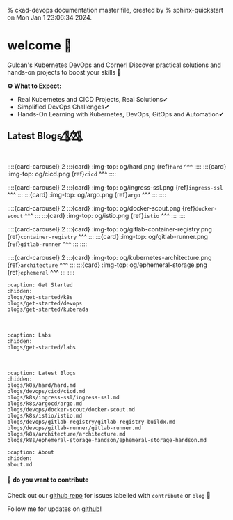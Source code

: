 % ckad-devops documentation master file, created by
% sphinx-quickstart on Mon Jan  1 23:06:34 2024.

# welcome 🚁

Gulcan's Kubernetes DevOps and Corner!
Discover practical solutions and hands-on projects to boost your skills 🚀

**⚙️ What to Expect:**

- Real Kubernetes and CICD Projects, Real Solutions✔
- Simplified DevOps Challenges✔
- Hands-On Learning with Kubernetes, DevOps, GitOps and Automation✔


<!-- :::{card} 
:link-type: ref
:img-top: og/architecture.png
:shadow: lg
:margin: 5
:width: 75%
:text-align: center
{ref}`architecture`
+++
:::

:::{card} 
:link-type: ref
:img-top: og/architecture.png
:shadow: lg
:margin: 5
:width: 75%
:text-align: center
{ref}`architecture`
+++
::: -->



<!-- <img src="https://api.thegreenwebfoundation.org/greencheckimage/kuberada.devtechops.dev?nocache=true" alt="This website is hosted Green - checked by thegreenwebfoundation.org"> -->

## Latest Blogs 🦋⃤♡⃤🌈⃤

</br>

::::{card-carousel} 2
:::{card}
:img-top: og/hard.png
{ref}`hard`
^^^
::::
:::{card}
:img-top: og/cicd.png
{ref}`cicd`
^^^
::::

::::{card-carousel} 2
:::{card}
:img-top: og/ingress-ssl.png
{ref}`ingress-ssl`
^^^
:::
:::{card}
:img-top: og/argo.png
{ref}`argo`
^^^
:::
::::


::::{card-carousel} 2
:::{card}
:img-top: og/docker-scout.png
{ref}`docker-scout`
^^^
:::
:::{card}
:img-top: og/istio.png
{ref}`istio`
^^^
:::
::::

::::{card-carousel} 2
:::{card}
:img-top: og/gitlab-container-registry.png
{ref}`container-registry`
^^^
:::
:::{card}
:img-top: og/gitlab-runner.png
{ref}`gitlab-runner`
^^^
:::
::::

::::{card-carousel} 2
:::{card}
:img-top: og/kubernetes-architecture.png
{ref}`architecture`
^^^
:::
:::{card}
:img-top: og/ephemeral-storage.png
{ref}`ephemeral`
^^^
:::
::::


```{toctree}
:caption: Get Started
:hidden:
blogs/get-started/k8s
blogs/get-started/devops
blogs/get-started/kuberada

```

<!-- ```{toctree}
:caption: Blogs by Domains
:hidden:
blogs/ckad/ckad-collection
blogs/devops/devops-collection
``` -->

</br>

```{toctree}
:caption: Labs
:hidden:
blogs/get-started/labs
```

</br>


```{toctree}
:caption: Latest Blogs
:hidden:
blogs/k8s/hard/hard.md
blogs/devops/cicd/cicd.md
blogs/k8s/ingress-ssl/ingress-ssl.md
blogs/k8s/argocd/argo.md
blogs/devops/docker-scout/docker-scout.md
blogs/k8s/istio/istio.md
blogs/devops/gitlab-registry/gitlab-registry-buildx.md
blogs/devops/gitlab-runner/gitlab-runner.md
blogs/k8s/architecture/architecture.md
blogs/k8s/ephemeral-storage-handson/ephemeral-storage-handson.md
```

<!-- </br>

```{toctree}
:hidden:
blogs/authors/gulcan.md
``` -->


```{toctree}
:caption: About
:hidden:
about.md

```

#### **🙌 do you want to contribute** 

Check out our [github repo](https://github.com/colossus06/kuberada-blog) for issues labelled with `contribute` or `blog` 🧱

Follow me for updates on [github](https://github.com/colossus06)!

<!-- ```{admonition} Estimated completion
  1 April
``` -->
